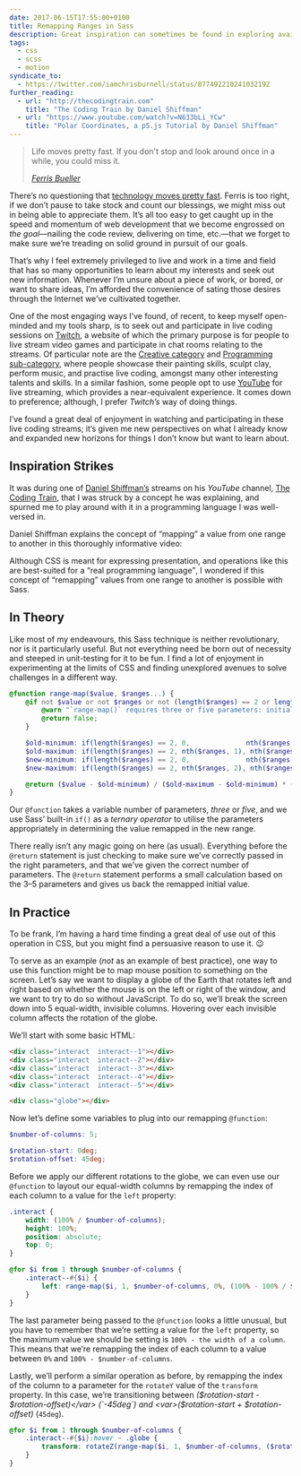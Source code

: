 ```yaml
---
date: 2017-06-15T17:55:00+0100
title: Remapping Ranges in Sass
description: Great inspiration can sometimes be found in exploring available opportunities and embracing new ideas. In this article, I'll try to replicate a foreign concept in a familiar way, and explain why I decided to even do it.
tags:
  - css
  - scss
  - motion
syndicate_to:
  - https://twitter.com/iamchrisburnell/status/877492210241032192
further_reading:
  - url: "http://thecodingtrain.com"
    title: "The Coding Train by Daniel Shiffman"
  - url: "https://www.youtube.com/watch?v=N633bLi_YCw"
    title: "Polar Coordinates, a p5.js Tutorial by Daniel Shiffman"
---
```


<blockquote>
	<p>Life moves pretty fast. If you don't stop and look around once in a while, you could miss it.</p>
	<cite class="h-cite"><a href="http://www.imdb.com/title/tt0091042/quotes/qt0441210" rel="external noopener">Ferris Bueller</a></cite>
</blockquote>

There’s no questioning that [technology moves pretty fast](https://en.wikipedia.org/wiki/Moore%27s_law). Ferris is too right, if we don’t pause to take stock and count our blessings, we might miss out in being able to appreciate them. It’s all too easy to get caught up in the speed and momentum of web development that we become engrossed on *the goal*—nailing the code review, delivering on time, etc.—that we forget to make sure we’re treading on solid ground in pursuit of our goals.

That’s why I feel extremely privileged to live and work in a time and field that has so many opportunities to learn about my interests and seek out new information. Whenever I’m unsure about a piece of work, or bored, or want to share ideas, I’m afforded the convenience of sating those desires through the Internet we’ve cultivated together.

One of the most engaging ways I’ve found, of recent, to keep myself open-minded and my tools sharp, is to seek out and participate in live coding sessions on [Twitch](https://twitch.tv), a website of which the primary purpose is for people to live stream video games and participate in chat rooms relating to the streams. Of particular note are the [Creative category](https://www.twitch.tv/directory/game/Creative/) and [Programming sub-category](https://www.twitch.tv/directory/game/Creative/programming), where people showcase their painting skills, sculpt clay, perform music, and practise live coding, amongst many other interesting talents and skills. In a similar fashion, some people opt to use [YouTube](https://www.youtube.com/) for live streaming, which provides a near-equivalent experience. It comes down to preference; although, I prefer *Twitch’s* way of doing things.

I’ve found a great deal of enjoyment in watching and participating in these live coding streams; it’s given me new perspectives on what I already know and expanded new horizons for things I don’t know but want to learn about.

## Inspiration Strikes

It was during one of [Daniel Shiffman’s](https://twitter.com/shiffman) streams on his *YouTube* channel, [The Coding Train](https://www.youtube.com/user/shiffman/live), that I was struck by a concept he was explaining, and spurned me to play around with it in a programming language I was well-versed in.

Daniel Shiffman explains the concept of <q>mapping</q> a value from one range to another in this thoroughly informative video:

<c-youtube slug="nicMAoW6u1g" label="2.4: The map() Function - p5.js Tutorial"></c-youtube>

Although CSS is meant for expressing presentation, and operations like this are best-suited for a <q>real programming language</q>, I wondered if this concept of <q>remapping</q> values from one range to another is possible with Sass.

## In Theory

Like most of my endeavours, this Sass technique is neither revolutionary, nor is it particularly useful. But not everything need be born out of necessity and steeped in unit-testing for it to be fun. I find a lot of enjoyment in experimenting at the limits of CSS and finding unexplored avenues to solve challenges in a different way.

```scss
@function range-map($value, $ranges...) {
	@if not $value or not $ranges or not (length($ranges) == 2 or length($ranges) == 4) {
		@warn "`range-map()` requires three or five parameters: initial value, (old minimum), old maximum, (new minimum), and new maximum.";
		@return false;
	}

	$old-minimum: if(length($ranges) == 2, 0,			   nth($ranges, 1));
	$old-maximum: if(length($ranges) == 2, nth($ranges, 1), nth($ranges, 2));
	$new-minimum: if(length($ranges) == 2, 0,			   nth($ranges, 3));
	$new-maximum: if(length($ranges) == 2, nth($ranges, 2), nth($ranges, 4));

	@return ($value - $old-minimum) / ($old-maximum - $old-minimum) * ($new-maximum - $new-minimum) + $new-minimum;
}
```

Our `@function` takes a variable number of parameters, *three* or *five*, and we use Sass’ built-in `if()` as a <dfn title="an operator which takes three arguments and defines a conditional expression, resulting in one of two outputs based on a single input">ternary operator</dfn> to utilise the parameters appropriately in determining the value remapped in the new range.

There really isn’t any magic going on here (as usual). Everything before the `@return` statement is just checking to make sure we’ve correctly passed in the right parameters, and that we’ve given the correct number of parameters. The `@return` statement performs a small calculation based on the 3–5 parameters and gives us back the remapped initial value.

## In Practice

To be frank, I’m having a hard time finding a great deal of use out of this operation in CSS, but you might find a persuasive reason to use it. 😉

To serve as an example (*not* as an example of best practice), one way to use this function might be to map mouse position to something on the screen. Let’s say we want to display a globe of the Earth that rotates left and right based on whether the mouse is on the left or right of the window, and we want to try to do so without JavaScript. To do so, we’ll break the screen down into 5 equal-width, invisible columns. Hovering over each invisible column affects the rotation of the globe.

We’ll start with some basic HTML:

```html
<div class="interact  interact--1"></div>
<div class="interact  interact--2"></div>
<div class="interact  interact--3"></div>
<div class="interact  interact--4"></div>
<div class="interact  interact--5"></div>

<div class="globe"></div>
```

Now let’s define some variables to plug into our remapping `@function`:

```scss
$number-of-columns: 5;

$rotation-start: 0deg;
$rotation-offset: 45deg;
```

Before we apply our different rotations to the globe, we can even use our `@function` to layout our equal-width columns by remapping the index of each column to a value for the `left` property:

```scss
.interact {
	width: (100% / $number-of-columns);
	height: 100%;
	position: absolute;
	top: 0;
}

@for $i from 1 through $number-of-columns {
	.interact--#{$i} {
		left: range-map($i, 1, $number-of-columns, 0%, (100% - 100% / $number-of-columns));
	}
}
```

The last parameter being passed to the `@function` looks a little unusual, but you have to remember that we’re setting a value for the `left` property, so the maximum value we should be setting is `100% - the width of a column`. This means that we’re remapping the index of each column to a value between `0%` and `100% - $number-of-columns`.

Lastly, we’ll perform a similar operation as before, by remapping the index of the column to a parameter for the `rotateY` value of the `transform` property. In this case, we’re transitioning between <var>($rotation-start - $rotation-offset)</var> (`-45deg`) and <var>($rotation-start + $rotation-offset)</var> (`45deg`).

```scss
@for $i from 1 through $number-of-columns {
	.interact--#{$i}:hover ~ .globe {
		transform: rotateZ(range-map($i, 1, $number-of-columns, ($rotation-start - $rotation-offset), ($rotation-start + $rotation-offset)));
	}
}
```

<c-codepen slug="vZyywR"></c-codepen>

<c-codepen slug="myyRqp"></c-codepen>
